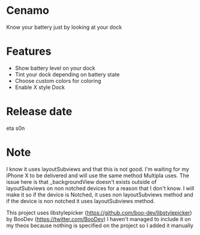 # Cenamo
Know your battery just by looking at your dock
# Features
- Show battery level on your dock
- Tint your dock depending on battery state
- Choose custom colors for coloring 
- Enable X style Dock
# Release date
eta s0n
# Note
I know it uses layoutSubviews and that this is not good. I'm waiting for my iPhone X to be delivered and will use the same method Multipla uses.
The issue here is that _backgroundView doesn't exists outside of layoutSubviews on non notched devices for a reason that I don't know.
I will make it so if the device is Notched, it uses non layoutSubviews method and if the device is non notched it uses layoutSubviews method.

This project uses libstylepicker (https://github.com/boo-dev/libstylepicker) by BooDev (https://twitter.com/BooDev)
I haven't managed to include it on my theos because nothing is specified on the project so I added it manually
